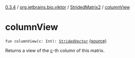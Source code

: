 [0.3.4](../../index.md) / [org.jetbrains.bio.viktor](../index.md) / [StridedMatrix2](index.md) / [columnView](.)

# columnView

`fun columnView(c: Int): `[`StridedVector`](../-strided-vector/index.md) [(source)](https://github.com/JetBrains-Research/viktor/blob/0.3.4/src/main/kotlin/org/jetbrains/bio/viktor/StridedMatrix2.kt#L73)

Returns a view of the [c](column-view.md#org.jetbrains.bio.viktor.StridedMatrix2$columnView(kotlin.Int)/c)-th column of this matrix.

